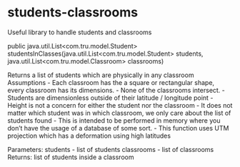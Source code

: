# students-classrooms
Useful library to handle students and classrooms

public java.util.List<com.tru.model.Student> studentsInClasses(java.util.List<com.tru.model.Student> students,
                                                               java.util.List<com.tru.model.Classroom> classrooms)

Returns a list of students which are physically in any classroom
Assumptions - Each classroom has the a square or rectangular shape, every classroom has its dimensions. - None of the classrooms intersect. - Students are dimensionless outside of their latitude / longitude point - Height is not a concern for either the student nor the classroom - It does not matter which student was in which classroom, we only care about the list of students found - This is intended to be performed in memory where you don’t have the usage of a database of some sort. - This function uses UTM projection which has a deformation using high latitudes

Parameters:
students - list of students
classrooms - list of classrooms
Returns:
list of students inside a classroom
